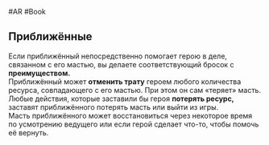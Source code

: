 #AR  #Book 

## Приближённые  
Если приближённый непосредственно  помогает герою в деле, связанном с его  мастью, вы делаете соответствующий бросок  с **преимуществом.**  
Приближённый может **отменить трату** героем любого количества ресурса,  совпадающего с его мастью. При этом он сам  «теряет» масть.  
Любые действия, которые заставили  бы героя **потерять ресурс,** заставят  приближённого потерять масть или выйти  из игры.  
Масть приближённого может  восстановиться через некоторое время  по усмотрению ведущего или если герой  сделает что-то, чтобы помочь её вернуть.  